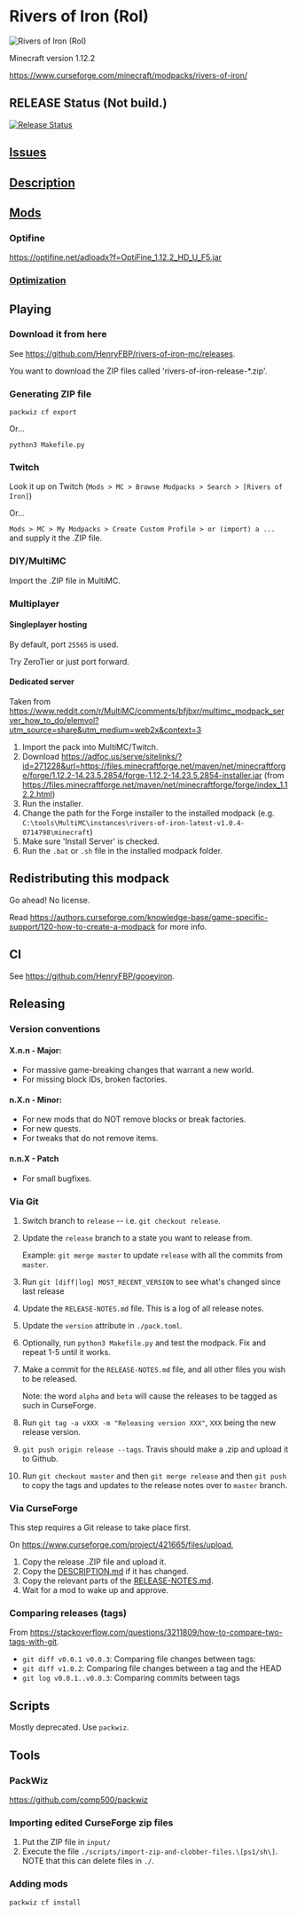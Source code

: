 # Rivers of Iron (RoI)

![Rivers of Iron (RoI)](icon.png)

Minecraft version 1.12.2

<https://www.curseforge.com/minecraft/modpacks/rivers-of-iron/>

## RELEASE Status (Not build.)

[![Release Status](https://travis-ci.com/HenryFBP/rivers-of-iron-mc.svg?branch=master)](https://travis-ci.com/HenryFBP/rivers-of-iron-mc)

## [Issues](ISSUES.md)

## [Description](DESCRIPTION.md)

## [Mods](mods)

### Optifine

<https://optifine.net/adloadx?f=OptiFine_1.12.2_HD_U_F5.jar>

### [Optimization](OPTIMIZATION.md)

## Playing

### Download it from here

See <https://github.com/HenryFBP/rivers-of-iron-mc/releases>.

You want to download the ZIP files called 'rivers-of-iron-release-*.zip'.

### Generating ZIP file

    packwiz cf export

Or...

    python3 Makefile.py

### Twitch

Look it up on Twitch (`Mods > MC > Browse Modpacks > Search > [Rivers of Iron]`)

Or...

`Mods > MC > My Modpacks > Create Custom Profile > or (import) a ...` and supply it the .ZIP file.

### DIY/MultiMC

Import the .ZIP file in MultiMC.

### Multiplayer

#### Singleplayer hosting

By default, port `25565` is used.

Try ZeroTier or just port forward.

#### Dedicated server

Taken from <https://www.reddit.com/r/MultiMC/comments/bfjbxr/multimc_modpack_server_how_to_do/elemvol?utm_source=share&utm_medium=web2x&context=3>

1. Import the pack into MultiMC/Twitch.
2. Download <https://adfoc.us/serve/sitelinks/?id=271228&url=https://files.minecraftforge.net/maven/net/minecraftforge/forge/1.12.2-14.23.5.2854/forge-1.12.2-14.23.5.2854-installer.jar> (from <https://files.minecraftforge.net/maven/net/minecraftforge/forge/index_1.12.2.html>)
3. Run the installer.
4. Change the path for the Forge installer to the installed modpack (e.g. `C:\tools\MultiMC\instances\rivers-of-iron-latest-v1.0.4-0714798\minecraft`)
5. Make sure 'Install Server' is checked.
6. Run the `.bat` or `.sh` file in the installed modpack folder.

## Redistributing this modpack

Go ahead! No license.

Read <https://authors.curseforge.com/knowledge-base/game-specific-support/120-how-to-create-a-modpack> for more info.

## CI

See <https://github.com/HenryFBP/gooeyiron>.

## Releasing

### Version conventions

#### X.n.n - Major:

- For massive game-breaking changes that warrant a new world.
- For missing block IDs, broken factories.

#### n.X.n - Minor:

- For new mods that do NOT remove blocks or break factories.
- For new quests.
- For tweaks that do not remove items.

#### n.n.X - Patch

- For small bugfixes.

### Via Git

1.  Switch branch to `release` -- i.e. `git checkout release`.
2.  Update the `release` branch to a state you want to release from.

    Example: `git merge master` to update `release` with all the commits from `master`.

3.  Run `git [diff|log] MOST_RECENT_VERSION` to see what's changed since last release
4.  Update the `RELEASE-NOTES.md` file. This is a log of all release notes.
5.  Update the `version` attribute in `./pack.toml`.
6.  Optionally, run `python3 Makefile.py` and test the modpack. Fix and repeat 1-5 until it works.
7.  Make a commit for the `RELEASE-NOTES.md` file, and all other files you wish to be released.
    
    Note: the word `alpha` and `beta` will cause the releases to be tagged as such in CurseForge.

8.  Run `git tag -a vXXX -m "Releasing version XXX"`, `XXX` being the new release version.
9.  `git push origin release --tags`. Travis should make a .zip and upload it to Github.
10.  Run `git checkout master` and then `git merge release` and then `git push` to copy the tags and updates to the release notes over to `master` branch.

### Via CurseForge

This step requires a Git release to take place first.

On <https://www.curseforge.com/project/421665/files/upload>,

1.  Copy the release .ZIP file and upload it.
2.  Copy the [DESCRIPTION.md](DESCRIPTION.md) if it has changed.
3.  Copy the relevant parts of the [RELEASE-NOTES.md](RELEASE-NOTES.md).
4.  Wait for a mod to wake up and approve.

### Comparing releases (tags)

From <https://stackoverflow.com/questions/3211809/how-to-compare-two-tags-with-git>.

- `git diff v0.0.1 v0.0.3`: Comparing file changes between tags:
- `git diff v1.0.2`: Comparing file changes between a tag and the HEAD
- `git log v0.0.1..v0.0.3`: Comparing commits between tags

## Scripts

Mostly deprecated. Use `packwiz`.

## Tools

### PackWiz

<https://github.com/comp500/packwiz>

### Importing edited CurseForge zip files 

1. Put the ZIP file in `input/`
2. Execute the file `./scripts/import-zip-and-clobber-files.\[ps1/sh\]`. NOTE that this can delete files in `./`.

### Adding mods

    packwiz cf install
